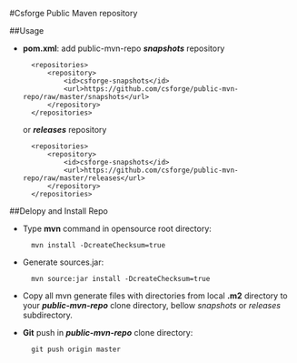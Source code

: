 #Csforge Public Maven repository

##Usage

- **pom.xml**: add public-mvn-repo ***snapshots*** repository

		<repositories>
		    <repository>
		        <id>csforge-snapshots</id>
		        <url>https://github.com/csforge/public-mvn-repo/raw/master/snapshots</url>
		    </repository>
	 	</repositories> 

	or ***releases*** repository

		<repositories>
		    <repository>
		        <id>csforge-snapshots</id>
		        <url>https://github.com/csforge/public-mvn-repo/raw/master/releases</url>
		    </repository>
	 	</repositories> 

##Delopy and Install Repo

- Type **mvn** command in opensource root directory:

		mvn install -DcreateChecksum=true

- Generate sources.jar:

		mvn source:jar install -DcreateChecksum=true

- Copy all mvn generate files with directories from local **.m2** directory to your  ***public-mvn-repo*** clone directory, bellow *snapshots* or *releases* subdirectory.

- **Git** push in ***public-mvn-repo*** clone directory:

		git push origin master
	  